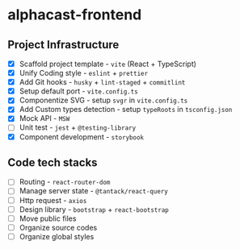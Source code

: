 # alphacast-frontend

## Project Infrastructure

- [x] Scaffold project template - `vite` (React + TypeScript)
- [x] Unify Coding style - `eslint` + `prettier`
- [x] Add Git hooks - `husky` + `lint-staged` + `commitlint`
- [x] Setup default port - `vite.config.ts`
- [x] Componentize SVG - setup `svgr` in `vite.config.ts`
- [x] Add Custom types detection - setup `typeRoots` in `tsconfig.json`
- [x] Mock API - `MSW`
- [ ] Unit test - `jest` + `@testing-library`
- [x] Component development - `storybook`

## Code tech stacks

- [ ] Routing - `react-router-dom`
- [ ] Manage server state - `@tantack/react-query`
- [ ] Http request - `axios`
- [ ] Design library - `bootstrap` + `react-bootstrap`
- [ ] Move public files
- [ ] Organize source codes
- [ ] Organize global styles
